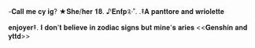 -𝐂𝐚𝐥𝐥 𝐦𝐞 𝐜𝐲 𝐢𝐠?
★𝐒𝐡𝐞/𝐡𝐞𝐫
𝟏𝟖.
♪𝐄𝐧𝐟𝐩༉‧˚.
.‡𝐀 𝐩𝐚𝐧𝐭𝐭𝐨𝐫𝐞 𝐚𝐧𝐝 𝐰𝐫𝐢𝐨𝐥𝐞𝐭𝐭𝐞 𝐞𝐧𝐣𝐨𝐲𝐞𝐫‡.
𝐈 𝐝𝐨𝐧'𝐭 𝐛𝐞𝐥𝐢𝐞𝐯𝐞 𝐢𝐧 𝐳𝐨𝐝𝐢𝐚𝐜 𝐬𝐢𝐠𝐧𝐬 𝐛𝐮𝐭 𝐦𝐢𝐧𝐞'𝐬 𝐚𝐫𝐢𝐞𝐬
<<𝐆𝐞𝐧𝐬𝐡𝐢𝐧 𝐚𝐧𝐝 𝐲𝐭𝐭𝐝>>
